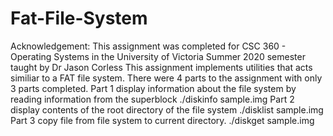 # Fat-File-System
Acknowledgement: This assignment was completed for CSC 360 - Operating Systems in the University of Victoria 
Summer 2020 semester taught by Dr Jason Corless 
This assignment implements utilities that acts similiar to a FAT file system. 
There were 4 parts to the assignment with only 3 parts completed. 
Part 1 display information about the file system by reading information from the superblock
./diskinfo sample.img
Part 2 display contents of the root directory of the file system
./disklist sample.img
Part 3 copy file from file system to current directory. 
./diskget sample.img
